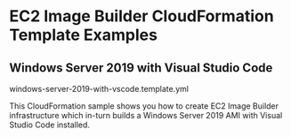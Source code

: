# EC2 Image Builder CloudFormation Template Examples

## Windows Server 2019 with Visual Studio Code
windows-server-2019-with-vscode.template.yml

This CloudFormation sample shows you how to create EC2 Image Builder infrastructure which in-turn builds a Windows Server 2019 AMI with Visual Studio Code installed.
